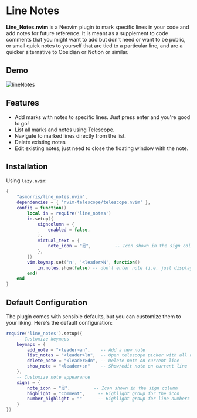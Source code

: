# Line Notes

**Line_Notes.nvim** is a Neovim plugin to mark specific lines in your code and add notes for future reference. It is meant as a supplement to code comments that you might want to add but don't need or want to be public, or small quick notes to yourself that are tied to a particular line, and are a quicker alternative to Obsidian or Notion or similar.

## Demo

![lineNotes](https://github.com/user-attachments/assets/b361cf26-4d23-4eca-8e10-81a8fcf68954)

## Features

- Add marks with notes to specific lines. Just press enter and you're good to go!
- List all marks and notes using Telescope.
- Navigate to marked lines directly from the list.
- Delete existing notes
- Edit existing notes, just need to close the floating window with the note.

## Installation

Using `lazy.nvim`:

```lua
{
    "asmorris/line_notes.nvim",
    dependencies = { 'nvim-telescope/telescope.nvim' },
    config = function()
        local in = require('line_notes')
        in.setup({
            signcolumn = {
                enabled = false,
            },
            virtual_text = {
                note_icon = "🗒️",         -- Icon shown in the sign column
            },
        })
        vim.keymap.set('n', '<leader>N', function()
            in.notes.show(false) -- don't enter note (i.e. just display in hover)
        end)
    end
}
```

## Default Configuration

The plugin comes with sensible defaults, but you can customize them to your liking. Here's the default configuration:

```lua
require('line_notes').setup({
    -- Customize keymaps
    keymaps = {
        add_note = "<leader>an",    -- Add a new note
        list_notes = "<leader>ln",  -- Open telescope picker with all notes
        delete_note = "<leader>dn", -- Delete note on current line
        show_note = "<leader>sn"    -- Show/edit note on current line
    },
    -- Customize note appearance
    signs = {
        note_icon = "🗒️",         -- Icon shown in the sign column
        highlight = "Comment",     -- Highlight group for the icon
        number_highlight = ""      -- Highlight group for line numbers (empty for no highlight)
    }
})
```
